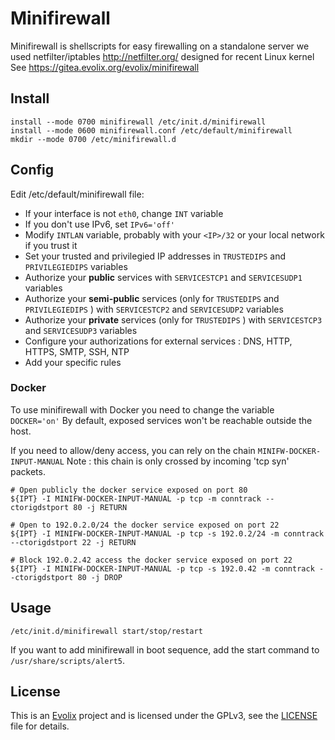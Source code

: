 Minifirewall
=========

Minifirewall is shellscripts for easy firewalling on a standalone server
we used netfilter/iptables http://netfilter.org/ designed for recent Linux kernel
See https://gitea.evolix.org/evolix/minifirewall

## Install

~~~
install --mode 0700 minifirewall /etc/init.d/minifirewall
install --mode 0600 minifirewall.conf /etc/default/minifirewall
mkdir --mode 0700 /etc/minifirewall.d
~~~

## Config

Edit /etc/default/minifirewall file:

* If your interface is not `eth0`, change `INT` variable
* If you don't use IPv6, set `IPv6='off'`
* Modify `INTLAN` variable, probably with your `<IP>/32` or your local network if you trust it
* Set your trusted and privilegied IP addresses in `TRUSTEDIPS` and `PRIVILEGIEDIPS` variables
* Authorize your **public** services with `SERVICESTCP1` and `SERVICESUDP1` variables
* Authorize your **semi-public** services (only for `TRUSTEDIPS` and `PRIVILEGIEDIPS` ) with `SERVICESTCP2` and `SERVICESUDP2` variables
* Authorize your **private** services (only for `TRUSTEDIPS` ) with `SERVICESTCP3` and `SERVICESUDP3` variables
* Configure your authorizations for external services : DNS, HTTP, HTTPS, SMTP, SSH, NTP
* Add your specific rules

### Docker

To use minifirewall with Docker you need to change the variable `DOCKER='on'`
By default, exposed services won't be reachable outside the host.

If you need to allow/deny access, you can rely on the chain `MINIFW-DOCKER-INPUT-MANUAL`
Note : this chain is only crossed by incoming 'tcp syn' packets.

~~~
# Open publicly the docker service exposed on port 80
${IPT} -I MINIFW-DOCKER-INPUT-MANUAL -p tcp -m conntrack --ctorigdstport 80 -j RETURN

# Open to 192.0.2.0/24 the docker service exposed on port 22
${IPT} -I MINIFW-DOCKER-INPUT-MANUAL -p tcp -s 192.0.2/24 -m conntrack --ctorigdstport 22 -j RETURN

# Block 192.0.2.42 access the docker service exposed on port 22
${IPT} -I MINIFW-DOCKER-INPUT-MANUAL -p tcp -s 192.0.42 -m conntrack --ctorigdstport 80 -j DROP
~~~

## Usage

~~~
/etc/init.d/minifirewall start/stop/restart
~~~

If you want to add minifirewall in boot sequence, add the start command to `/usr/share/scripts/alert5`.

## License

This is an [Evolix](https://evolix.com) project and is licensed
under the GPLv3, see the [LICENSE](LICENSE) file for details.
